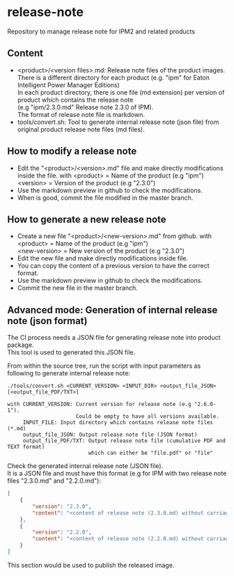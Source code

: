 # release-note
Repository to manage release note for IPM2 and related products

## Content

- \<product\>/\<version files\>.md: Release note files of the product images.
There is a different directory for each product (e.g. "ipm" for Eaton Intelligent Power Manager Editions) \
In each product directory, there is one file (md extension) per version of product which contains the release note \
(e.g "ipm/2.3.0.md" Release note 2.3.0 of IPM). \
The format of release note file is markdown.
- tools/convert.sh: Tool to generate internal release note (json file) from original product release note files (md files).

## How to modify a release note

* Edit the "\<product\>/\<version\>.md" file and make directly modifications inside the file.
with \<product\> = Name of the product (e.g "ipm") \
     \<version\> = Version of the product (e.g "2.3.0")
* Use the markdown preview in github to check the modifications.
* When is good, commit the file modified in the master branch.

## How to generate a new release note

* Create a new file "\<product\>/\<new-version\>.md" from github.
with \<product\> = Name of the product (e.g "ipm") \
     \<new-version\> = New version of the product (e.g "2.3.0")
* Edit the new file and make directly modifications inside file.
* You can copy the content of a previous version to have the correct format.
* Use the markdown preview in github to check the modifications.
* Commit the new file in the master branch.

## Advanced mode: Generation of internal release note (json format)

The CI process needs a JSON file for generating release note into product package. \
This tool is used to generated this JSON file.

From within the source tree, run the script with input parameters as following to generate internal release note:
```
./tools/convert.sh <CURRENT_VERSION> <INPUT_DIR> <output_file_JSON> [<output_file_PDF/TXT>]

with CURRENT_VERSION: Current version for release note (e.g "2.6.0-1").
                      Could be empty to have all versions available.
     INPUT_FILE: Input directory which contains release note files (*.md)
     output_file_JSON: Output release note file (JSON format)
     output_file_PDF/TXT: Output release note file (cumulative PDF and TEXT format)
                          which can either be "file.pdf" or "file"
```

Check the generated internal release note (JSON file). \
It is a JSON file and must have this format (e.g for IPM with two release note files "2.3.0.md" and "2.2.0.md"):
```json
[
	{
		"version": "2.3.0",
		"content": "<content of release note (2.3.0.md) without carriage return (replaced with \\n)>\\n"
	},
	{
		"version": "2.2.0",
		"content": "<content of release note (2.2.0.md) without carriage return (replaced with \\n)>\\n"
	}
]
```

This section would be used to publish the released image.
